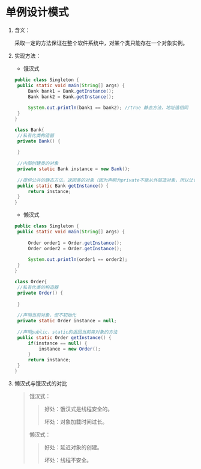 # 单例设计模式

1. 含义：

   ​		采取一定的方法保证在整个软件系统中，对某个类只能存在一个对象实例。

2. 实现方法：

   * 饿汉式

   ```java
   public class Singleton {
   	public static void main(String[] args) {
   		Bank bank1 = Bank.getInstance();
   		Bank bank2 = Bank.getInstance();
   		
   		System.out.println(bank1 == bank2); //true 静态方法，地址值相同
   	}
   }
   
   class Bank{
   	//私有化类构造器
   	private Bank() {
   		
   	}
   	
   	//内部创建类的对象
   	private static Bank instance = new Bank();
   	
   	//提供公共的静态方法，返回类的对象（因为声明为private不能从外部造对象，所以让该方法静态化，直接调用）
   	public static Bank getInstance() {
   		return instance;
   	}
   }
   ```

   

   * 懒汉式

   ```java
   public class Singleton {
   	public static void main(String[] args) {
   		
   		Order order1 = Order.getInstance();
   		Order order2 = Order.getInstance();
   		
   		System.out.println(order1 == order2);
   	}
   }
   
   class Order{
   	//私有化类的构造器
   	private Order() {
   		
   	}
   	
   	//声明当前对象，但不初始化
   	private static Order instance = null;
   	
   	//声明public、static的返回当前类对象的方法
   	public static Order getInstance() {
   		if(instance == null) {
   			instance = new Order();
   		}
   		return instance;
   	}
   }
   ```

3. 懒汉式与饿汉式的对比

   > 饿汉式：
   >
   > > 好处：饿汉式是线程安全的。
   > >
   > > 坏处：对象加载时间过长。
   >
   > 懒汉式：
   >
   > > 好处：延迟对象的创建。
   > >
   > > 坏处：线程不安全。